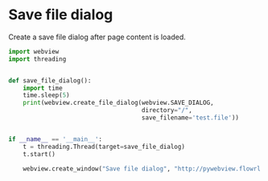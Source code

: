 # Save file dialog

Create a save file dialog after page content is loaded.


``` python
import webview
import threading


def save_file_dialog():
    import time
    time.sleep(5)
    print(webview.create_file_dialog(webview.SAVE_DIALOG,
                                     directory="/",
                                     save_filename='test.file'))


if __name__ == '__main__':
    t = threading.Thread(target=save_file_dialog)
    t.start()

    webview.create_window("Save file dialog", "http://pywebview.flowrl.com")
```
